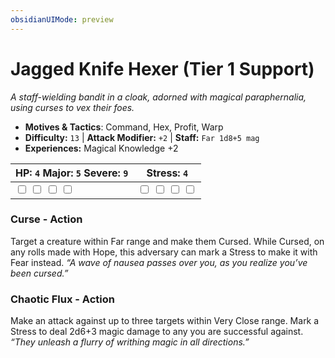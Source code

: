 ```yaml
---
obsidianUIMode: preview
---
```

# Jagged Knife Hexer (Tier 1 Support)

*A staff-wielding bandit in a cloak, adorned with magical paraphernalia, using curses to vex their foes.*

- **Motives & Tactics**: Command, Hex, Profit, Warp
- **Difficulty:** `13` | **Attack Modifier:** `+2` | **Staff:** `Far 1d8+5 mag`
- **Experiences:** Magical Knowledge +2

| HP: `4` Major: `5` Severe: `9` | Stress: `4` |
|--|--|
|  <input type="checkbox" unchecked id="da320fb7"> <input type="checkbox" unchecked id="2072b8f4"> <input type="checkbox" unchecked id="1b9f2edf"> <input type="checkbox" unchecked id="04b30229"> |  <input type="checkbox" unchecked id="df02841b"> <input type="checkbox" unchecked id="0df2dcee"> <input type="checkbox" unchecked id="c3fbadf2"> <input type="checkbox" unchecked id="ca4d3af9"> |

### Curse - Action

Target a creature within Far range and make them Cursed. While Cursed, on any rolls made with Hope, this adversary can mark a Stress to make it with Fear instead. *“A wave of nausea passes over you, as you realize you’ve been cursed.”*

### Chaotic Flux - Action

Make an attack against up to three targets within Very Close range. Mark a Stress to deal 2d6+3 magic damage to any you are successful against. *“They unleash a flurry of writhing magic in all directions.”*



